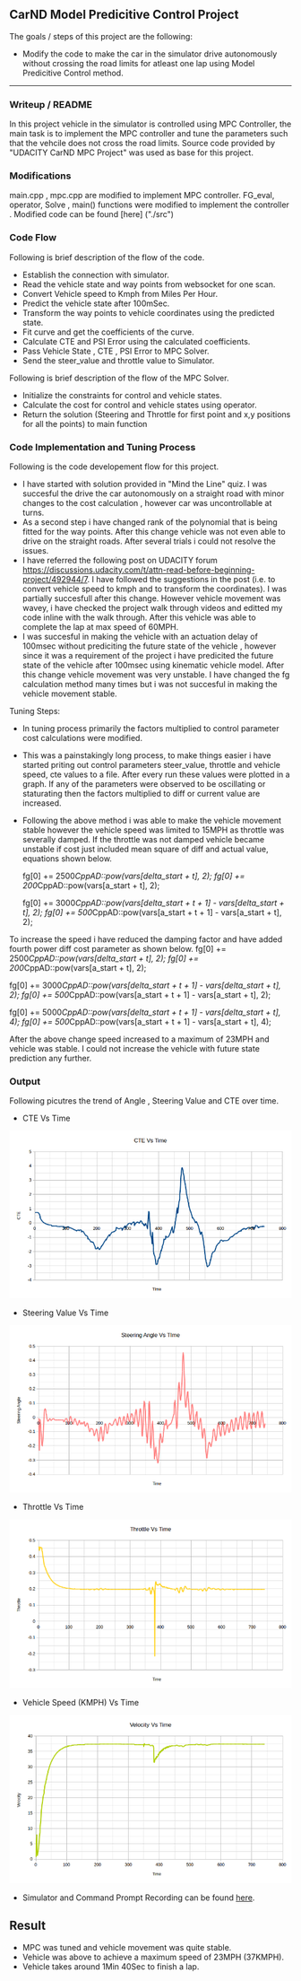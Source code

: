 ## **CarND Model Predicitive Control Project**

The goals / steps of this project are the following:
* Modify the code to make the car in the simulator drive autonomously without crossing the road limits for atleast one lap using Model Predicitive Control method.


[//]: # (Image References)

[image1]: ./Output/CTE_Vs_Time.png
[image2]: ./Output/Stering_Angle_Vs_Time.png 
[image3]: ./Output/Throttle_Vs_Time.png
[image4]: ./Output/Velocity_Vs_Time.png

---
### Writeup / README
In this project vehicle in the simulator is controlled using MPC Controller, the main task is to implement the MPC controller and tune the parameters such that the vehcile does not cross the road limits. Source code provided by "UDACITY CarND MPC Project" was used as base for this project. 

### Modifications
main.cpp , mpc.cpp are modified to implement MPC controller. FG_eval, operator, Solve , main() functions were modified to implement the controller . Modified code can be found [here] ("./src")

### Code Flow
Following is brief description of the flow of the code.
- Establish the connection with simulator.
- Read the vehicle state and way points from websocket for one scan.
- Convert Vehicle speed to Kmph from Miles Per Hour.
- Predict the vehicle state after 100mSec.
- Transform the way points to vehicle coordinates using the predicted state.
- Fit curve and get the coefficients of the curve. 
- Calculate CTE and PSI Error using the calculated coefficients.
- Pass Vehicle State , CTE , PSI Error to MPC Solver. 
- Send the steer_value and throttle value to Simulator.

Following is brief description of the flow of the MPC Solver.
 - Initialize the constraints for control and vehicle states.
 - Calculate the cost for control and vehicle states using operator. 
 - Return the solution (Steering and Throttle for first point and x,y positions for all the points) to main function 


### Code Implementation and Tuning Process
Following is the code developement flow for this project. 

- I have started with solution provided in "Mind the Line" quiz. I was succesful the drive the car autonomously on a straight road with minor changes to the cost calculation , however car was uncontrollable at turns. 
- As a second step i have changed rank of the polynomial that is being fitted for the way points. After this change vehicle was not even able to drive on the straight roads. After several trials i could not resolve the issues. 
- I have referred the following post on UDACITY forum https://discussions.udacity.com/t/attn-read-before-beginning-project/492944/7. I have followed the suggestions in the post (i.e. to convert vehicle speed to kmph and to transform the coordinates). I was partially succesfull after this change. However vehicle movement was wavey, i have checked the project walk through videos and editted my code inline with the walk through. After this vehicle was able to complete the lap at max speed of 60MPH.
- I was succesful in making the vehicle with an actuation delay of 100msec without prediciting the future state of the vehicle , however since it was a requirement of the project i have predicited the future state of the vehicle after 100msec using kinematic vehicle model. After this change vehicle movement was very unstable. I have changed the fg calculation method many times but i was not succesful in making the vehicle movement stable.

Tuning Steps:
- In tuning process primarily the factors multiplied to control parameter cost calculations were modified. 
- This was a painstakingly long process, to make things easier i have started priting out control parameters steer_value, throttle and vehicle speed, cte values to a file. After every run these values were plotted in a graph. If any of the parameters were observed to be oscillating or staturating then the factors multiplied to diff or current value are increased. 
- Following the above method i was able to make the vehicle movement stable however the vehicle speed was limited to 15MPH as throttle was severally damped. If the throttle was not damped vehicle became unstable if cost just included mean square of diff and actual value, equations shown below. 

  fg[0] += 2500*CppAD::pow(vars[delta_start + t], 2);
  fg[0] += 200*CppAD::pow(vars[a_start + t], 2);
  
  fg[0] += 3000*CppAD::pow(vars[delta_start + t + 1] - vars[delta_start + t], 2);
		fg[0] += 500*CppAD::pow(vars[a_start + t + 1] - vars[a_start + t], 2);


To increase the speed i have reduced the damping factor and have added fourth power diff cost parameter as shown below. 
  fg[0] += 2500*CppAD::pow(vars[delta_start + t], 2);
  fg[0] += 200*CppAD::pow(vars[a_start + t], 2);
  
  fg[0] += 3000*CppAD::pow(vars[delta_start + t + 1] - vars[delta_start + t], 2);
		fg[0] += 500*CppAD::pow(vars[a_start + t + 1] - vars[a_start + t], 2);

  fg[0] += 5000*CppAD::pow(vars[delta_start + t + 1] - vars[delta_start + t], 4);
		fg[0] += 500*CppAD::pow(vars[a_start + t + 1] - vars[a_start + t], 4);

After the above change speed increased to a maximum of 23MPH and vehicle was stable. I could not increase the vehicle with future state prediction any further. 

### Output
Following picutres the trend of Angle , Steering Value and CTE over time. 

- CTE Vs Time 

![alt text][image1]

- Steering Value Vs Time

![alt text][image2]

- Throttle Vs Time 

![alt text][image3]


- Vehicle Speed (KMPH) Vs Time 

![alt text][image4]


- Simulator and Command Prompt Recording can be found [here]("./Output/Term2_P5_Output.mp4").


## Result 
- MPC was tuned and vehicle movement was quite stable.
- Vehicle was above to achieve a maximum speed of 23MPH (37KMPH).
- Vehicle takes around 1Min 40Sec to finish a lap.
